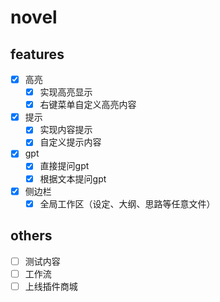 # novel

## features

- [x] 高亮
  - [x] 实现高亮显示
  - [x] 右键菜单自定义高亮内容
- [x] 提示
  - [x] 实现内容提示
  - [x] 自定义提示内容
- [x] gpt
  - [x] 直接提问gpt
  - [x] 根据文本提问gpt
- [x] 侧边栏
  - [x] 全局工作区（设定、大纲、思路等任意文件）

## others

- [ ] 测试内容
- [ ] 工作流
- [ ] 上线插件商城